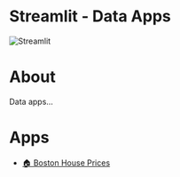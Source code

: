 # Streamlit - Data Apps
![Streamlit](https://assets.website-files.com/5dc3b47ddc6c0c2a1af74ad0/5e181830b827fae3a2541766_RGB_Logo_Vertical_Color_Dark_Bg-p-1600.png)

# About
Data apps...

# Apps
- [🏠 Boston House Prices](www.google.com)
